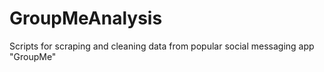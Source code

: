 # GroupMeAnalysis
Scripts for scraping and cleaning data from popular social messaging app "GroupMe"
